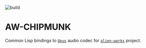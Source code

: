 ![build](https://github.com/borodust/aw-opus/actions/workflows/build.yaml/badge.svg)

# AW-CHIPMUNK

Common Lisp bindings to [`Opus`](https://github.com/xiph/opus) audio
codec for [`alien-works`](https://github.com/borodust/alien-works) project.
